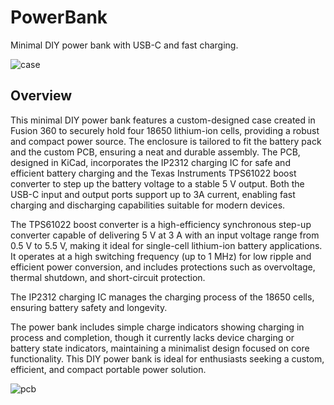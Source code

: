 # PowerBank

Minimal DIY power bank with USB-C and fast charging.

![case](/case/v0001a.png)

## Overview

This minimal DIY power bank features a custom-designed case created in Fusion 360 to securely hold four 18650 lithium-ion cells, providing a robust and compact power source. The enclosure is tailored to fit the battery pack and the custom PCB, ensuring a neat and durable assembly. The PCB, designed in KiCad, incorporates the IP2312 charging IC for safe and efficient battery charging and the Texas Instruments TPS61022 boost converter to step up the battery voltage to a stable 5 V output. Both the USB-C input and output ports support up to 3A current, enabling fast charging and discharging capabilities suitable for modern devices.


The TPS61022 boost converter is a high-efficiency synchronous step-up converter capable of delivering 5 V at 3 A with an input voltage range from 0.5 V to 5.5 V, making it ideal for single-cell lithium-ion battery applications. It operates at a high switching frequency (up to 1 MHz) for low ripple and efficient power conversion, and includes protections such as overvoltage, thermal shutdown, and short-circuit protection.

The IP2312 charging IC manages the charging process of the 18650 cells, ensuring battery safety and longevity.

The power bank includes simple charge indicators showing charging in process and completion, though it currently lacks device charging or battery state indicators, maintaining a minimalist design focused on core functionality. This DIY power bank is ideal for enthusiasts seeking a custom, efficient, and compact portable power solution.


![pcb](/pcb/kicad/artifacts/img_v001.png)
